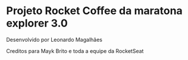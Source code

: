<h1>Projeto Rocket Coffee da maratona explorer 3.0</h1>

<p>Desenvolvido por Leonardo Magalhães</p>
<p>Creditos para Mayk Brito e toda a equipe da RocketSeat</p>
